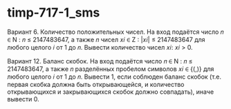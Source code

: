 # timp-717-1_sms
Вариант 6. Количество положительных чисел. На вход подаётся число 𝑛 ∈ N : 𝑛 ≤ 2147483647, а также 𝑛 чисел 𝑥𝑖 ∈ Z : |𝑥𝑖| ≤ 2147483647 для любого целого 𝑖 от 1 до 𝑛. Вывести количество чисел 𝑥𝑖: 𝑥𝑖 > 0.

Вариант 12. Баланс скобок. На вход подаётся число 𝑛 ∈ N : 𝑛 ≤
2147483647, а также 𝑛 разделённых пробелом символов 𝑥𝑖 ∈ {︁(,)}︁ для любого целого 𝑖 от 1 до 𝑛. Вывести 1, если соблюден баланс скобок (т.е.
первая скобка должна быть открывающейся, и количество открывающихся и закрывающихся скобок должно совпадать), иначе вывести 0.
